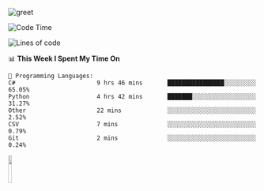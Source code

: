 ![greet](https://user-images.githubusercontent.com/44234583/146624354-9d461392-3676-4e7a-b12f-debc7319f53b.gif) 


<!--START_SECTION:waka-->
![Code Time](http://img.shields.io/badge/Code%20Time-365%20hrs%202%20mins-blue)

![Lines of code](https://img.shields.io/badge/From%20Hello%20World%20I%27ve%20Written-691%20Thousand%20lines%20of%20code-blue)

📊 **This Week I Spent My Time On** 

```text
💬 Programming Languages: 
C#                       9 hrs 46 mins       ████████████████░░░░░░░░░   65.05% 
Python                   4 hrs 42 mins       ███████░░░░░░░░░░░░░░░░░░   31.27% 
Other                    22 mins             ░░░░░░░░░░░░░░░░░░░░░░░░░   2.52% 
CSV                      7 mins              ░░░░░░░░░░░░░░░░░░░░░░░░░   0.79% 
Git                      2 mins              ░░░░░░░░░░░░░░░░░░░░░░░░░   0.24%

```


<!--END_SECTION:waka-->
<img src="https://user-images.githubusercontent.com/44234583/191059235-95ebfce1-7fc7-4eee-baff-214d902e7c18.gif" width="12%"/>
